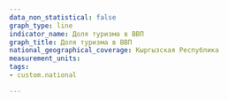 ```yaml
---
data_non_statistical: false
graph_type: line
indicator_name: Доля туризма в ВВП
graph_title: Доля туризма в ВВП
national_geographical_coverage: Кыргызская Республика
measurement_units:
tags:
- custom.national

---
```

